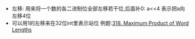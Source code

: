 * 左移: 用来将一个数的各二进制位全部左移若干位,后面补0: a<<4 表示把a向左移4位
* 可以用1的左移来在32位int里表示站位 例题:[318. Maximum Product of Word Lengths](https://leetcode.com/problems/maximum-product-of-word-lengths/description/)
